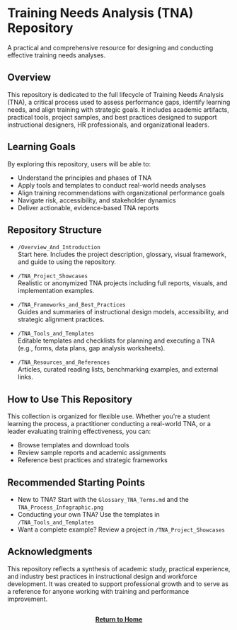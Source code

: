 # Training Needs Analysis (TNA) Repository

A practical and comprehensive resource for designing and conducting effective training needs analyses.

## Overview

This repository is dedicated to the full lifecycle of Training Needs Analysis (TNA), a critical process used to assess performance gaps, identify learning needs, and align training with strategic goals. It includes academic artifacts, practical tools, project samples, and best practices designed to support instructional designers, HR professionals, and organizational leaders.

## Learning Goals

By exploring this repository, users will be able to:
- Understand the principles and phases of TNA
- Apply tools and templates to conduct real-world needs analyses
- Align training recommendations with organizational performance goals
- Navigate risk, accessibility, and stakeholder dynamics
- Deliver actionable, evidence-based TNA reports

## Repository Structure

- `/Overview_And_Introduction`  
  Start here. Includes the project description, glossary, visual framework, and guide to using the repository.

- `/TNA_Project_Showcases`  
  Realistic or anonymized TNA projects including full reports, visuals, and implementation examples.

- `/TNA_Frameworks_and_Best_Practices`  
  Guides and summaries of instructional design models, accessibility, and strategic alignment practices.

- `/TNA_Tools_and_Templates`  
  Editable templates and checklists for planning and executing a TNA (e.g., forms, data plans, gap analysis worksheets).

- `/TNA_Resources_and_References`  
  Articles, curated reading lists, benchmarking examples, and external links.


## How to Use This Repository

This collection is organized for flexible use. Whether you're a student learning the process, a practitioner conducting a real-world TNA, or a leader evaluating training effectiveness, you can:
- Browse templates and download tools
- Review sample reports and academic assignments
- Reference best practices and strategic frameworks

## Recommended Starting Points

- New to TNA? Start with the `Glossary_TNA_Terms.md` and the `TNA_Process_Infographic.png`
- Conducting your own TNA? Use the templates in `/TNA_Tools_and_Templates`
- Want a complete example? Review a project in `/TNA_Project_Showcases`

## Acknowledgments

This repository reflects a synthesis of academic study, practical experience, and industry best practices in instructional design and workforce development. It was created to support professional growth and to serve as a reference for anyone working with training and performance improvement.

<h2></h2>
<p align="center">
  <a href="https://github.com/rlangc"><b>Return to Home</b></a>
